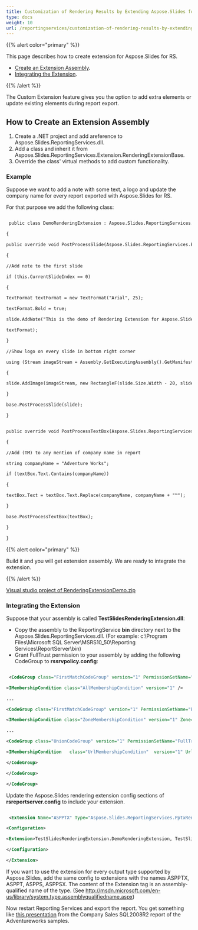 ```yaml
---
title: Customization of Rendering Results by Extending Aspose.Slides for RS
type: docs
weight: 10
url: /reportingservices/customization-of-rendering-results-by-extending-aspose-slides-for-rs/
---
```


{{% alert color="primary" %}} 

This page describes how to create extension for Aspose.Slides for RS.

- [Create an Extension Assembly](/slides/reportingservices/customization-of-rendering-results-by-extending-aspose-slides-for-rs/).
- [Integrating the Extension](/slides/reportingservices/customization-of-rendering-results-by-extending-aspose-slides-for-rs/).

{{% /alert %}} 

The Custom Extension feature gives you the option to add extra elements or update existing elements during report export.
## **How to Create an Extension Assembly**
1. Create a .NET project and add areference to Aspose.Slides.ReportingServices.dll.
1. Add a class and inherit it from Aspose.Slides.ReportingServices.Extension.RenderingExtensionBase.
1. Override the class' virtual methods to add custom functionality.
### **Example**
Suppose we want to add a note with some text, a logo and update the company name for every report exported with Aspose.Slides for RS.

For that purpose we add the following class:

``` xml

 public class DemoRenderingExtension : Aspose.Slides.ReportingServices.Extension.RenderingExtensionBase

{

public override void PostProcessSlide(Aspose.Slides.ReportingServices.Extension.Slide slide)

{

//Add note to the first slide

if (this.CurrentSlideIndex == 0)

{

TextFormat textFormat = new TextFormat("Arial", 25);

textFormat.Bold = true;

slide.AddNote("This is the demo of Rendering Extension for Aspose.Slides for ReportingServices",

textFormat);

}

//Show logo on every slide in bottom right corner

using (Stream imageStream = Assembly.GetExecutingAssembly().GetManifestResourceStream("TestSlidesRenderingExtension.aspose.slides-for-ssrs-logo.jpg"))

{

slide.AddImage(imageStream, new RectangleF(slide.Size.Width - 20, slide.Size.Height - 20, 15, 15));

}

base.PostProcessSlide(slide);

}


public override void PostProcessTextBox(Aspose.Slides.ReportingServices.Extension.TextBox textBox)

{

//Add (TM) to any mention of company name in report

string companyName = "Adventure Works";

if (textBox.Text.Contains(companyName))

{

textBox.Text = textBox.Text.Replace(companyName, companyName + "™");

}

base.PostProcessTextBox(textBox);

}

}

```

{{% alert color="primary" %}} 

Build it and you will get extension assembly. We are ready to integrate the extension.

{{% /alert %}} 

[Visual studio project of RenderingExtensionDemo.zip](attachments/10289195/10452998.zip)
### **Integrating the Extension**
Suppose that your assembly is called **TestSlidesRenderingExtension.dll**:

- Copy the assembly to the ReportingService **bin** directory next to the Aspose.Slides.ReportingServices.dll. (For example: c:\Program Files\Microsoft SQL Server\MSRS10_50\Reporting Services\ReportServer\bin)
- Grant FullTrust permission to your assembly by adding the following CodeGroup to **rssrvpolicy.config**:

``` xml

 <CodeGroup class="FirstMatchCodeGroup" version="1" PermissionSetName="Nothing">

<IMembershipCondition class="AllMembershipCondition" version="1" />

...

<CodeGroup class="FirstMatchCodeGroup" version="1" PermissionSetName="Execution" Description="This code group grants MyComputer code Execution permission. ">

<IMembershipCondition class="ZoneMembershipCondition" version="1" Zone="MyComputer" />

...

<CodeGroup class="UnionCodeGroup" version="1" PermissionSetName="FullTrust" Name="Aspose.Slides_Extension" Description="This code group grants full trust to the Aspose.Slides for Reporting Services Rendering extension.">

<IMembershipCondition	class="UrlMembershipCondition"	version="1" Url="c:\Program Files\Microsoft SQL Server\MSRS10_50\Reporting Services\ReportServer\bin\TestSlidesRenderingExtension.dll" />

</CodeGroup>

</CodeGroup>

</CodeGroup>

```

Update the Aspose.Slides rendering extension config sections of **rsreportserver.config** to include your extension.

``` xml

 <Extension Name="ASPPTX" Type="Aspose.Slides.ReportingServices.PptxRenderer,Aspose.Slides.ReportingServices">

<Configuration>

<Extension>TestSlidesRenderingExtension.DemoRenderingExtension, TestSlidesRenderingExtension</Extension>

</Configuration>

</Extension>

```

If you want to use the extension for every output type supported by Aspose.Slides, add the same config to extensions with the names ASPPTX, ASPPT, ASPPS, ASPPSX.
The content of the Extension tag is an assembly-qualified name of the type. (See <http://msdn.microsoft.com/en-us/library/system.type.assemblyqualifiedname.aspx>)

Now restart Reporting Services and export the report. You get something like [this presentation](attachments/10289195/10452997.pptx) from the Company Sales SQL2008R2 report of the Adventureworks samples.
